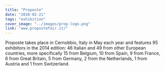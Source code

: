 ```yaml
---
title: "Proposte"
date: "2018-02-21"
tags: "exhibition"
cover_image: "../images/prop-logo.png"
link: "www.propostefair.it/"
---
```


Proposte takes place in Cernobbio, Italy in May each year and features 95 exhibitors in the 2014 edition: 46 Italian and 49 from other European countries, more specifically 15 from Belgium, 10 from Spain, 9 from France, 6 from Great Britain, 5 from Germany, 2 from the Netherlands, 1 from Austria and 1 from Switzerland.